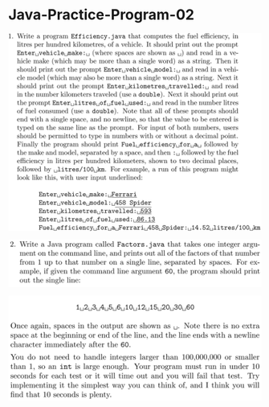 Java-Practice-Program-02
==========================================
<p align="center"><img src="https://github.com/kobespirit/Java-Practice-Program-02/blob/master/Sample%20Pics/1.png" width="550"/></p>

<p align="center"><img src="https://github.com/kobespirit/Java-Practice-Program-02/blob/master/Sample%20Pics/2.png" width="550"/></p>

<p align="center"><img src="https://github.com/kobespirit/Java-Practice-Program-02/blob/master/Sample%20Pics/3.png" width="550"/></p>

